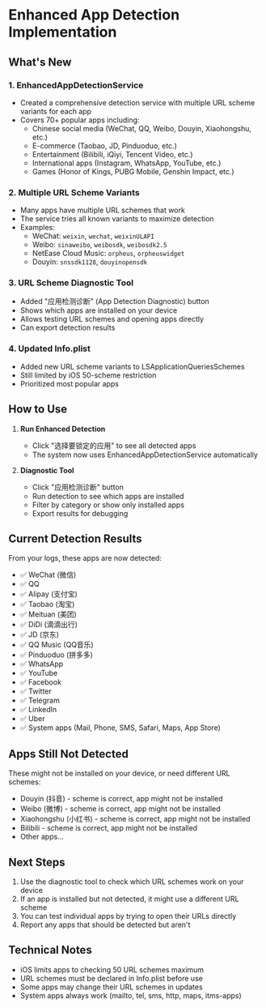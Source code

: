 # Enhanced App Detection Implementation

## What's New

### 1. **EnhancedAppDetectionService**
- Created a comprehensive detection service with multiple URL scheme variants for each app
- Covers 70+ popular apps including:
  - Chinese social media (WeChat, QQ, Weibo, Douyin, Xiaohongshu, etc.)
  - E-commerce (Taobao, JD, Pinduoduo, etc.)
  - Entertainment (Bilibili, iQiyi, Tencent Video, etc.)
  - International apps (Instagram, WhatsApp, YouTube, etc.)
  - Games (Honor of Kings, PUBG Mobile, Genshin Impact, etc.)

### 2. **Multiple URL Scheme Variants**
- Many apps have multiple URL schemes that work
- The service tries all known variants to maximize detection
- Examples:
  - WeChat: `weixin`, `wechat`, `weixinULAPI`
  - Weibo: `sinaweibo`, `weibosdk`, `weibosdk2.5`
  - NetEase Cloud Music: `orpheus`, `orpheuswidget`
  - Douyin: `snssdk1128`, `douyinopensdk`

### 3. **URL Scheme Diagnostic Tool**
- Added "应用检测诊断" (App Detection Diagnostic) button
- Shows which apps are installed on your device
- Allows testing URL schemes and opening apps directly
- Can export detection results

### 4. **Updated Info.plist**
- Added new URL scheme variants to LSApplicationQueriesSchemes
- Still limited by iOS 50-scheme restriction
- Prioritized most popular apps

## How to Use

1. **Run Enhanced Detection**
   - Click "选择要锁定的应用" to see all detected apps
   - The system now uses EnhancedAppDetectionService automatically

2. **Diagnostic Tool**
   - Click "应用检测诊断" button
   - Run detection to see which apps are installed
   - Filter by category or show only installed apps
   - Export results for debugging

## Current Detection Results

From your logs, these apps are now detected:
- ✅ WeChat (微信)
- ✅ QQ
- ✅ Alipay (支付宝)
- ✅ Taobao (淘宝)
- ✅ Meituan (美团)
- ✅ DiDi (滴滴出行)
- ✅ JD (京东)
- ✅ QQ Music (QQ音乐)
- ✅ Pinduoduo (拼多多)
- ✅ WhatsApp
- ✅ YouTube
- ✅ Facebook
- ✅ Twitter
- ✅ Telegram
- ✅ LinkedIn
- ✅ Uber
- ✅ System apps (Mail, Phone, SMS, Safari, Maps, App Store)

## Apps Still Not Detected

These might not be installed on your device, or need different URL schemes:
- Douyin (抖音) - scheme is correct, app might not be installed
- Weibo (微博) - scheme is correct, app might not be installed
- Xiaohongshu (小红书) - scheme is correct, app might not be installed
- Bilibili - scheme is correct, app might not be installed
- Other apps...

## Next Steps

1. Use the diagnostic tool to check which URL schemes work on your device
2. If an app is installed but not detected, it might use a different URL scheme
3. You can test individual apps by trying to open their URLs directly
4. Report any apps that should be detected but aren't

## Technical Notes

- iOS limits apps to checking 50 URL schemes maximum
- URL schemes must be declared in Info.plist before use
- Some apps may change their URL schemes in updates
- System apps always work (mailto, tel, sms, http, maps, itms-apps)